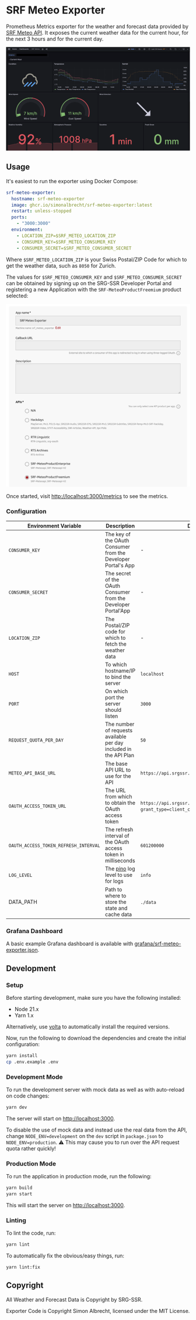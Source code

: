 # SRF Meteo Exporter

Prometheus Metrics exporter for the weather and forecast data provided by [SRF Meteo API](https://developer.srgssr.ch/api-catalog/srf-weather). It exposes the current weather data for the current hour, for the next 3 hours and for the current day.

![Grafana Dashboard](docs/grafana-dashboard.png)

## Usage
It's easiest to run the exporter using Docker Compose:

```yml
srf-meteo-exporter:
  hostname: srf-meteo-exporter
  image: ghcr.io/simonalbrecht/srf-meteo-exporter:latest
  restart: unless-stopped
  ports:
    - "3000:3000"
  environment:
    - LOCATION_ZIP=$SRF_METEO_LOCATION_ZIP
    - CONSUMER_KEY=$SRF_METEO_CONSUMER_KEY
    - CONSUMER_SECRET=$SRF_METEO_CONSUMER_SECRET
```
Where `$SRF_METEO_LOCATION_ZIP` is your Swiss Postal/ZIP Code for which to get the weather data, such as `8050` for Zurich.

The values for `$SRF_METEO_CONSUMER_KEY` and `$SRF_METEO_CONSUMER_SECRET` can be obtained by signing up on the SRG-SSR Developer Portal and registering a new Application with the `SRF-MeteoProductFreemium` product selected:

![Registering app on Dev Portal](docs/srg-ssr-dev-portal-app.png)

Once started, visit [http://localhost:3000/metrics](http://localhost:3000/metrics) to see the metrics.

### Configuration
| Environment Variable | Description | Default | Required |
| -------------------- | ----------- | ------- | -------- |
| `CONSUMER_KEY` | The key of the OAuth Consumer from the Developer Portal's App | - | ✅ |
| `CONSUMER_SECRET` | The secret of the OAuth Consumer from the Developer Portal'App | - | ✅ |
| `LOCATION_ZIP` | The Postal/ZIP code for which to fetch the weather data | - | ✅ |
| `HOST` | To which hostname/IP to bind the server | `localhost` | ❌ |
| `PORT` | On which port the server should listen | `3000` | ❌ |
| `REQUEST_QUOTA_PER_DAY` | The number of requests available per day included in the API Plan | `50` | ❌ |
| `METEO_API_BASE_URL` | The base API URL to use for the API | `https://api.srgssr.ch/srf-meteo/v2` | ❌ |
| `OAUTH_ACCESS_TOKEN_URL` | The URL from which to obtain the OAuth access token | `https://api.srgssr.ch/oauth/v1/accesstoken?grant_type=client_credentials` | ❌ |
| `OAUTH_ACCESS_TOKEN_REFRESH_INTERVAL` | The refresh interval of the OAuth access token in milliseconds | `601200000` | ❌ |
| `LOG_LEVEL` | The [pino](https://github.com/pinojs/pino) log level to use for logs | `info` | ❌ |
| DATA_PATH | Path to where to store the state and cache data | `./data` | ❌ |

### Grafana Dashboard
A basic example Grafana dashboard is available with [grafana/srf-meteo-exporter.json](grafana/srf-meteo-exporter.json).

## Development
### Setup
Before starting development, make sure you have the following installed:

* Node 21.x
* Yarn 1.x

Alternatively, use [volta](https://volta.sh/) to automatically install the required versions.

Now, run the following to download the dependencies and create the initial configuration:

```sh
yarn install
cp .env.example .env
```

### Development Mode
To run the development server with mock data as well as with auto-reload on code changes:

```sh
yarn dev
```

The server will start on [http://localhost:3000](http://localhost:3000).

To disable the use of mock data and instead use the real data from the API, change `NODE_ENV=development` on the `dev` script in `package.json` to `NODE_ENV=production`. ⚠️ This may cause you to run over the API request quota rather quickly! 

### Production Mode
To run the application in production mode, run the following:

```sh
yarn build
yarn start
```

This will start the server on [http://localhost:3000](http://localhost:3000).

### Linting
To lint the code, run:

```sh
yarn lint
```

To automatically fix the obvious/easy things, run:

```sh
yarn lint:fix
```

## Copyright
All Weather and Forecast Data is Copyright by SRG-SSR.

Exporter Code is Copyright Simon Albrecht, licensed under the MIT License.